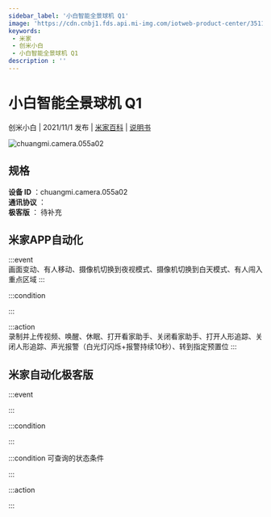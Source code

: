 ```yaml
---
sidebar_label: '小白智能全景球机 Q1'
image: 'https://cdn.cnbj1.fds.api.mi-img.com/iotweb-product-center/3511d1ecbaa31392656431a58383c0dd_1629079188221.png?GalaxyAccessKeyId=AKVGLQWBOVIRQ3XLEW&Expires=9223372036854775807&Signature=huEPywvhYzHRAarkmMHGhbSjGrw='
keywords: 
 - 米家
 - 创米小白
 - 小白智能全景球机 Q1
description : ''
---
```

# 小白智能全景球机 Q1

创米小白 | 2021/11/1 发布 | [米家百科](https://home.mi.com/webapp/content/baike/product/index.html?model=chuangmi.camera.055a02) | [说明书](https://home.mi.com/views/introduction.html?model=chuangmi.camera.055a02&region=cn)

![chuangmi.camera.055a02](https://cdn.cnbj1.fds.api.mi-img.com/iotweb-product-center/3511d1ecbaa31392656431a58383c0dd_1629079188221.png?GalaxyAccessKeyId=AKVGLQWBOVIRQ3XLEW&Expires=9223372036854775807&Signature=huEPywvhYzHRAarkmMHGhbSjGrw=)

## 规格  
> 
**设备 ID** ：chuangmi.camera.055a02  
**通讯协议** ：  
**极客版**  ： 待补充 


## 米家APP自动化  

:::event  
画面变动、有人移动、摄像机切换到夜视模式、摄像机切换到白天模式、有人闯入重点区域
:::

:::condition  

:::

:::action   
录制并上传视频、唤醒、休眠、打开看家助手、关闭看家助手、打开人形追踪、关闭人形追踪、声光报警（白光灯闪烁+报警持续10秒）、转到指定预置位
:::

## 米家自动化极客版  

:::event  

:::

:::condition  

:::

:::condition 可查询的状态条件  

:::

:::action  

:::

        
